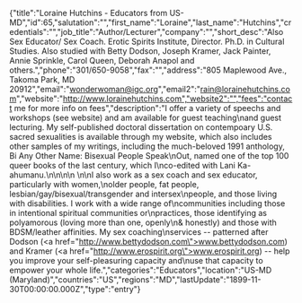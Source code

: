 {"title":"Loraine Hutchins - Educators from US-MD","id":65,"salutation":"","first_name":"Loraine","last_name":"Hutchins","credentials":"","job_title":"Author/Lecturer","company":"","short_desc":"Also Sex Educator/ Sex Coach. Erotic Spirits Institute, Director. Ph.D. in Cultural Studies. Also studied with Betty Dodson, Joseph Kramer, Jack Painter, Annie Sprinkle, Carol Queen, Deborah Anapol and others.","phone":"301/650-9058","fax":"","address":"805 Maplewood Ave., Takoma Park, MD  20912","email":"wonderwoman@igc.org","email2":"rain@lorainehutchins.com","website":"http://www.lorainehutchins.com","website2":"","fees":"contact me for more info on fees","description":"I offer a variety of speechs and workshops (see website) and am available for guest teaching\nand guest lecturing.  My self-published doctoral dissertation on contempoary U.S. sacred sexualities is available through my website, which also includes other samples of my writings, including the much-beloved 1991 anthology, Bi Any Other Name: Bisexual People Speak\nOut, named one of the top 100 queer books of the last century, which I\nco-edited with Lani Ka-ahumanu.\n\n\n\n \n\nI also work as a sex coach and sex educator, particularly with women,\nolder people, fat people, lesbian/gay/bisexual/transgender and intersex\npeople, and those living with disabilities.  I work with a wide range of\ncommunities including those in intentional spiritual communities or\npractices, those identifying as polyamorous (loving more than one, openly\n& honestly) and those with BDSM/leather affinities.  My sex coaching\nservices -- patterned after Dodson (<a href=\"http://www.bettydodson.com\">www.bettydodson.com</a>) and Kramer (<a href=\"http://www.erospirit.org\">www.erospirit.org</a>) -- help you improve your self-pleasuring capacity and\nuse that capacity to empower your whole life.","categories":"Educators","location":"US-MD (Maryland)","countries":"US","regions":"MD","lastUpdate":"1899-11-30T00:00:00.000Z","type":"entry"}
